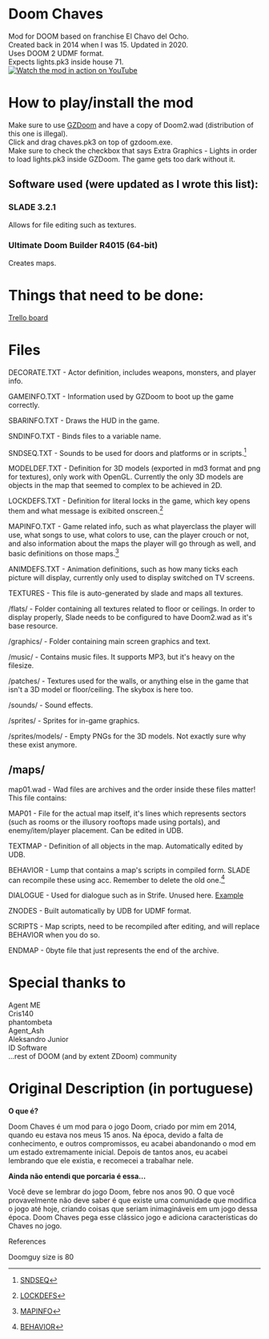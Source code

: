 # Doom Chaves
Mod for DOOM based on franchise El Chavo del Ocho.  
Created back in 2014 when I was 15. Updated in 2020.  
Uses DOOM 2 UDMF format.  
Expects lights.pk3 inside house 71.  
[![Watch the mod in action on YouTube](https://img.youtube.com/vi/fmqVgwJOd34/0.jpg)](https://youtu.be/fmqVgwJOd34)



# How to play/install the mod
Make sure to use [GZDoom](https://zdoom.org/downloads) and have a copy of Doom2.wad (distribution of this one is illegal).  
Click and drag chaves.pk3 on top of gzdoom.exe.  
Make sure to check the checkbox that says Extra Graphics - Lights in order to load lights.pk3 inside GZDoom. The game gets too dark without it.

## Software used (were updated as I wrote this list):
### SLADE 3.2.1

Allows for file editing such as textures.

### Ultimate Doom Builder R4015 (64-bit)

Creates maps.

# Things that need to be done:
[Trello board](https://trello.com/b/zAKgRyzS/doom-chaves)

# Files
DECORATE.TXT - Actor definition, includes weapons, monsters, and player info.

GAMEINFO.TXT - Information used by GZDoom to boot up the game correctly.

SBARINFO.TXT - Draws the HUD in the game.

SNDINFO.TXT - Binds files to a variable name.

SNDSEQ.TXT - Sounds to be used for doors and platforms or in scripts.[^1]

MODELDEF.TXT - Definition for 3D models (exported in md3 format and png for textures), only work with OpenGL. Currently the only 3D models are objects in the map that seemed to complex to be achieved in 2D.

LOCKDEFS.TXT - Definition for literal locks in the game, which key opens them and what message is exibited onscreen.[^2]

MAPINFO.TXT - Game related info, such as what playerclass the player will use, what songs to use, what colors to use, can the player crouch or not, and also information about the maps the player will go through as well, and basic definitions on those maps.[^3]

ANIMDEFS.TXT - Animation definitions, such as how many ticks each picture will display, currently only used to display switched on TV screens.

TEXTURES - This file is auto-generated by slade and maps all textures.

/flats/ - Folder containing all textures related to floor or ceilings. In order to display properly, Slade needs to be configured to have Doom2.wad as it's base resource.

/graphics/ - Folder containing main screen graphics and text.

/music/ - Contains music files. It supports MP3, but it's heavy on the filesize.

/patches/ - Textures used for the walls, or anything else in the game that isn't a 3D model or floor/ceiling. The skybox is here too.

/sounds/ - Sound effects.

/sprites/ - Sprites for in-game graphics.

/sprites/models/ - Empty PNGs for the 3D models. Not exactly sure why these exist anymore.

## /maps/
map01.wad - Wad files are archives and the order inside these files matter! This file contains:

MAP01 - File for the actual map itself, it's lines which represents sectors (such as rooms or the illusory rooftops made using portals), and enemy/item/player placement. Can be edited in UDB.

TEXTMAP - Definition of all objects in the map. Automatically edited by UDB.

BEHAVIOR - Lump that contains a map's scripts in compiled form. SLADE can recompile these using acc. Remember to delete the old one.[^4]

DIALOGUE - Used for dialogue such as in Strife. Unused here. [Example](https://youtu.be/WjxJbo9jHFo?t=259)

ZNODES - Built automatically by UDB for UDMF format.

SCRIPTS - Map scripts, need to be recompiled after editing, and will replace BEHAVIOR when you do so.

ENDMAP - 0byte file that just represents the end of the archive.

# Special thanks to
Agent ME  
Cris140  
phantombeta  
Agent_Ash  
Aleksandro Junior  
ID Software  
...rest of DOOM (and by extent ZDoom) community

# Original Description (in portuguese)
**O que é?**

Doom Chaves é um mod para o jogo Doom, criado por mim em 2014, quando eu estava nos meus 15 anos. Na época, devido a falta de conhecimento, e outros compromissos, eu acabei abandonando o mod em um estado extremamente inicial. Depois de tantos anos, eu acabei lembrando que ele existia, e recomecei a trabalhar nele. 

**Ainda não entendi que porcaria é essa...**

Você deve se lembrar do jogo Doom, febre nos anos 90. O que você provavelmente não deve saber é que existe uma comunidade que modifica o jogo até hoje, criando coisas que seriam inimagináveis em um jogo dessa época. Doom Chaves pega esse clássico jogo e adiciona características do Chaves no jogo.

References
[^1]: [SNDSEQ](https://zdoom.org/wiki/SNDSEQ)
[^2]: [LOCKDEFS](https://zdoom.org/wiki/LOCKDEFS)
[^3]: [MAPINFO](https://zdoom.org/wiki/MAPINFO)
[^4]: [BEHAVIOR](https://zdoom.org/wiki/BEHAVIOR)  

Doomguy size is 80
